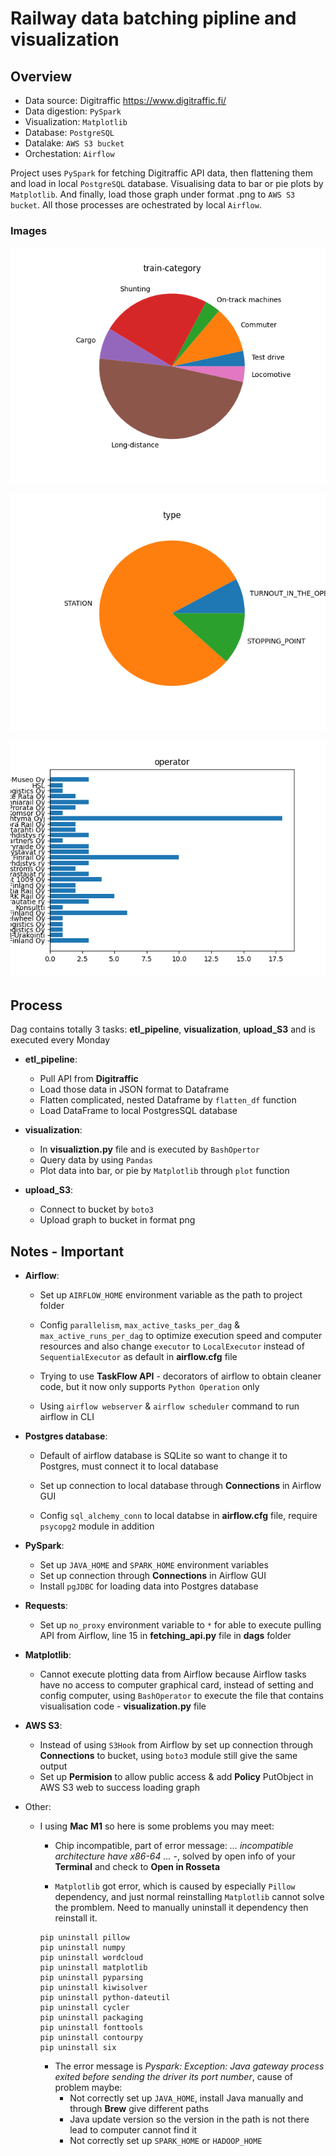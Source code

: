 # Railway data batching pipline and visualization

## Overview
- Data source: Digitraffic https://www.digitraffic.fi/
- Data digestion: `PySpark`
- Visualization: `Matplotlib`
- Database: `PostgreSQL`
- Datalake: `AWS S3 bucket`
- Orchestation: `Airflow` 

Project uses `PySpark` for fetching Digitraffic API data, then flattening them  and load in local `PostgreSQL` database. Visualising data to bar or pie plots by `Matplotlib`. And finally, load those graph under format .png to `AWS S3 bucket`. All those processes are ochestrated by local `Airflow`.

### Images
![Train category](plot_fig/2023-02-07-train-category.png)

![Station types](plot_fig/2023-02-07-type.png)

![Train amount of operators](plot_fig/2023-02-07-operator.png)

## Process

Dag contains totally 3 tasks: **etl_pipeline**, **visualization**, **upload_S3** and is executed every Monday 

- **etl_pipeline**:
    - Pull API from **Digitraffic** 
    - Load those data in JSON format to Dataframe
    - Flatten complicated, nested Dataframe by `flatten_df` function 
    - Load DataFrame to local PostgresSQL database 

- **visualization**:
    - In **visualiztion.py** file and is executed by `BashOpertor` 
    - Query data by using `Pandas`
    - Plot data into bar, or pie by `Matplotlib` through `plot` function

- **upload_S3**:
    - Connect to bucket by `boto3`
    - Upload graph to bucket in format png 

## Notes - Important

- **Airflow**: 
    - Set up `AIRFLOW_HOME` environment variable as the path to project folder

    - Config `parallelism`, `max_active_tasks_per_dag` & `max_active_runs_per_dag` to optimize execution speed and computer resources and also change `executor` to `LocalExecutor` instead of `SequentialExecutor` as default in **airflow.cfg** file

    - Trying to use **TaskFlow API** - decorators of airflow to obtain cleaner code, but it now only supports `Python Operation` only
    
    - Using `airflow webserver` & `airflow scheduler` command to run airflow in CLI

- **Postgres database**: 
    - Default of airflow database is SQLite so want to change it to Postgres, must connect it to local database
    - Set up connection to local database through **Connections** in Airflow GUI

    - Config `sql_alchemy_conn` to local databse in **airflow.cfg** file, require `psycopg2` module in addition

- **PySpark**: 
    - Set up `JAVA_HOME` and `SPARK_HOME` environment variables
    - Set up connection through **Connections** in Airflow GUI
    - Install `pgJDBC` for loading data into Postgres database

- **Requests**:
    - Set up `no_proxy` environment variable to `*` for able to execute pulling API from Airflow, line 15 in **fetching_api.py** file in **dags** folder

- **Matplotlib**:
    - Cannot execute plotting data from Airflow because Airflow tasks have no access to computer graphical card, instead of setting and config computer, using `BashOperator` to execute the file that contains visualisation code - **visualization.py** file

- **AWS S3**: 
    - Instead of using `S3Hook` from Airflow by set up connection through **Connections** to bucket, using `boto3` module still give the same output
    - Set up **Permision** to allow public access & add **Policy** PutObject in AWS S3 web to success loading graph

- Other: 
    - I using **Mac M1** so here is some problems you may meet:
        - Chip incompatible, part of error message: *... incompatible architecture have x86-64 ...* -, solved by open info of your **Terminal** and check to **Open in Rosseta**

        - `Matplotlib` got error, which is caused by especially `Pillow` dependency, and just normal reinstalling `Matplotlib` cannot solve the promblem. Need to manually uninstall it dependency then reinstall it. 
        ```
        pip uninstall pillow
        pip uninstall numpy
        pip uninstall wordcloud
        pip uninstall matplotlib 
        pip uninstall pyparsing
        pip uninstall kiwisolver
        pip uninstall python-dateutil
        pip uninstall cycler
        pip uninstall packaging
        pip uninstall fonttools
        pip uninstall contourpy
        pip uninstall six
        ```

        - The error message is *Pyspark: Exception: Java gateway process exited before sending the driver its port number*, cause of problem maybe:
            - Not correctly set up `JAVA_HOME`, install Java manually and through **Brew** give different paths
            - Java update version so the version in the path is not there lead to computer cannot find it
            - Not correctly set up `SPARK_HOME` or `HADOOP_HOME`
